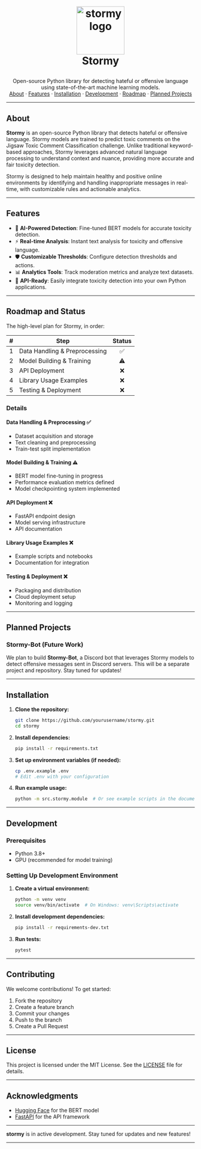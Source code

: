 <!-- LOGO -->
<h1>
<p align="center">
  <img src="/images/logo.png" alt="stormy logo" width="128">
  <br>Stormy
</h1>
  <p align="center">
    Open-source Python library for detecting hateful or offensive language using state-of-the-art machine learning models.
    <br />
    <a href="#about">About</a>
    ·
    <a href="#features">Features</a>
    ·
    <a href="#installation">Installation</a>
    ·
    <a href="#development">Development</a>
    ·
    <a href="#roadmap-and-status">Roadmap</a>
    ·
    <a href="#planned-projects">Planned Projects</a>
  </p>
</p>

---

## About

**Stormy** is an open-source Python library that detects hateful or offensive language. Stormy models are trained to predict toxic comments on the Jigsaw Toxic Comment Classification challenge. Unlike traditional keyword-based approaches, Stormy leverages advanced natural language processing to understand context and nuance, providing more accurate and fair toxicity detection.

Stormy is designed to help maintain healthy and positive online environments by identifying and handling inappropriate messages in real-time, with customizable rules and actionable analytics.

---

## Features

- 🤖 **AI-Powered Detection**: Fine-tuned BERT models for accurate toxicity detection.
- ⚡ **Real-time Analysis**: Instant text analysis for toxicity and offensive language.
- 🛡️ **Customizable Thresholds**: Configure detection thresholds and actions.
- 📊 **Analytics Tools**: Track moderation metrics and analyze text datasets.
- 🔌 **API-Ready**: Easily integrate toxicity detection into your own Python applications.

---

## Roadmap and Status

The high-level plan for Stormy, in order:

|  #  | Step                        | Status |
| :-: | --------------------------- | :----: |
|  1  | Data Handling & Preprocessing |   ✅   |
|  2  | Model Building & Training     |   ⚠️   |
|  3  | API Deployment                |   ❌   |
|  4  | Library Usage Examples        |   ❌   |
|  5  | Testing & Deployment          |   ❌   |

### Details

#### Data Handling & Preprocessing ✅
- Dataset acquisition and storage
- Text cleaning and preprocessing
- Train-test split implementation

#### Model Building & Training ⚠️
- BERT model fine-tuning in progress
- Performance evaluation metrics defined
- Model checkpointing system implemented

#### API Deployment ❌
- FastAPI endpoint design
- Model serving infrastructure
- API documentation

#### Library Usage Examples ❌
- Example scripts and notebooks
- Documentation for integration

#### Testing & Deployment ❌
- Packaging and distribution
- Cloud deployment setup
- Monitoring and logging

---

## Planned Projects

### Stormy-Bot (Future Work)

We plan to build **Stormy-Bot**, a Discord bot that leverages Stormy models to detect offensive messages sent in Discord servers. This will be a separate project and repository. Stay tuned for updates!

---

## Installation

1. **Clone the repository:**
   ```bash
   git clone https://github.com/yourusername/stormy.git
   cd stormy
   ```

2. **Install dependencies:**
   ```bash
   pip install -r requirements.txt
   ```

3. **Set up environment variables (if needed):**
   ```bash
   cp .env.example .env
   # Edit .env with your configuration
   ```

4. **Run example usage:**
   ```bash
   python -m src.stormy.module  # Or see example scripts in the documentation
   ```

---

## Development

### Prerequisites

- Python 3.8+
- GPU (recommended for model training)

### Setting Up Development Environment

1. **Create a virtual environment:**
   ```bash
   python -m venv venv
   source venv/bin/activate  # On Windows: venv\Scripts\activate
   ```

2. **Install development dependencies:**
   ```bash
   pip install -r requirements-dev.txt
   ```

3. **Run tests:**
   ```bash
   pytest
   ```

---

## Contributing

We welcome contributions! To get started:

1. Fork the repository
2. Create a feature branch
3. Commit your changes
4. Push to the branch
5. Create a Pull Request

---

## License

This project is licensed under the MIT License. See the [LICENSE](LICENSE) file for details.

---

## Acknowledgments

- [Hugging Face](https://huggingface.co/) for the BERT model
- [FastAPI](https://fastapi.tiangolo.com/) for the API framework

---

**stormy** is in active development. Stay tuned for updates and new features!

---
